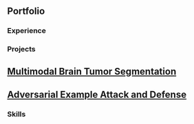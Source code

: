 ## Portfolio
### Experience
### Projects
[Multimodal Brain Tumor Segmentation](/Multimodal-Brain-Tumor-Segmentation)
---
[Adversarial Example Attack and Defense](/Adversarial-Example-Attack-and-Defense)
---
### Skills
